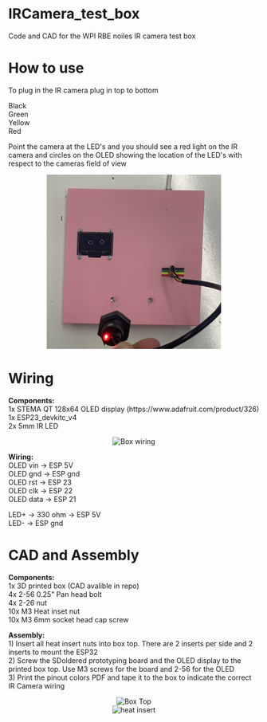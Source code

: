 # IRCamera_test_box
Code and CAD for the WPI RBE noiles IR camera test box

# How to use




To plug in the IR camera plug in top to bottom

<p>
  Black<br>
  Green<br>
  Yellow<br>
  Red<br>
</p>

<p>
  Point the camera at the LED's and you should see a red light on the IR camera and circles on the OLED showing the location of the LED's with respect to the cameras field of view
  </p>
  
<p align="center">
  <img src="IRCamera_tester_box_cad/use_photo.png" width="350" alt="using boxp">
</p>


# Wiring

<p>
  <b>Components:</b><br>
  1x STEMA QT 128x64 OLED display (https://www.adafruit.com/product/326)<br>
  1x ESP23_devkitc_v4 <br>
  2x 5mm IR LED<br>
</p>

<p align="center">
  <img src="IRCamera_tester_box_cad/wiring.png" width="350" alt="Box wiring">
</p>

<p>
  <b>Wiring:</b><br>
  OLED vin -> ESP 5V<br>
  OLED gnd -> ESP gnd<br>
  OLED rst -> ESP 23<br>
  OLED clk -> ESP 22<br>
  OLED data -> ESP 21<br>
  
  LED+ -> 330 ohm -> ESP 5V<br>
  LED- -> ESP gnd<br>
  
  
</p>

# CAD and Assembly
<p>
  <b>Components:</b> <br>
  1x 3D printed box (CAD avalible in repo) <br>
  4x 2-56 0.25" Pan head bolt <br>
  4x 2-26 nut <br>
  10x M3 Heat inset nut <br>
  10x M3 6mm socket head cap screw <br>
</p>

<p>
  <b> Assembly:</b><br>
  1) Insert all heat insert nuts into box top. There are 2 inserts per side and 2 inserts to mount the ESP32<br>
  2) Screw the SDoldered prototyping board and the OLED display to the printed box top. Use M3 screws for the board and 2-56 for the OLED <br>
  3) Print the pinout colors PDF and tape it to the box to indicate the correct IR Camera wiring<br>
</p>
<p align="center">
  <img src="IRCamera_tester_box_cad/top.png" width="350" alt="Box Top"><br>
  <img src="IRCamera_tester_box_cad/heat_insert.png" width="350" alt="heat insert">
</p>


